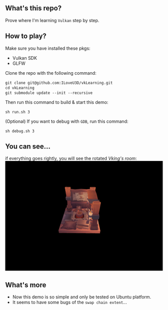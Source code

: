 ## What's this repo?
Prove where I'm learning `Vulkan` step by step. 

## How to play?
Make sure you have installed these pkgs:
* Vulkan SDK
* GLFW

Clone the repo with the following command:

~~~ shell
git clone git@github.com:ILoveU3D/vkLearning.git
cd vkLearning
git submodule update --init --recursive
~~~

Then run this command to build & start this demo:
~~~ shell
sh run.sh 3
~~~

(Optional) If you want to debug with `GDB`, run this command:
~~~ shell
sh debug.sh 3
~~~

## You can see...
if everything goes rightly, you will see the rotated *Vking's room*:
![](./images/viking_room.png)

## What's more
* Now this demo is so simple and only be tested on Ubuntu platform.
* It seems to have some bugs of the `swap chain extent`...